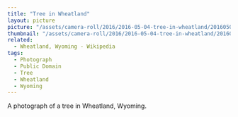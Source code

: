 ```yaml
---
title: "Tree in Wheatland"
layout: picture
picture: "/assets/camera-roll/2016/2016-05-04-tree-in-wheatland/20160505_014658020_iOS.jpg"
thumbnail: "/assets/camera-roll/2016/2016-05-04-tree-in-wheatland/20160505_014658020_iOS-thumbnail.jpg"
related:
  - Wheatland, Wyoming - Wikipedia
tags:
  - Photograph
  - Public Domain
  - Tree
  - Wheatland
  - Wyoming
---
```

A photograph of a tree in Wheatland, Wyoming.